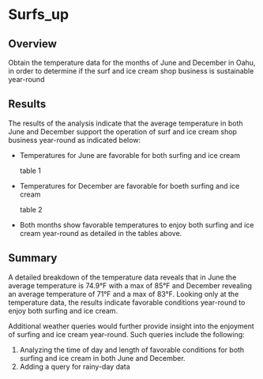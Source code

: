 # Surfs_up

## Overview
Obtain the temperature data for the months of June and December in Oahu, in order to determine if the surf and ice cream shop business is sustainable year-round

## Results
The results of the analysis indicate that the average temperature in both June and December support the operation of surf and ice cream shop business year-round as indicated below:
* Temperatures for June are favorable for both surfing and ice cream
  
  table 1
* Temperatures for December are favorable for boeth surfing and ice cream
  
  table 2
* Both months show favorable temperatures to enjoy both surfing and ice cream year-round as detailed in the tables above.

## Summary
A detailed breakdown of the temperature data reveals that in June the average temperature is 74.9°F with a max of 85°F and December revealing an average temperature of 71°F and a max of 83°F. Looking only at the temperature data, the results indicate favorable conditions year-round to enjoy both surfing and ice cream.

Additional weather queries would further provide insight into the enjoyment of surfing and ice cream year-round. Such queries include the following:
1) Analyzing the time of day and length of favorable conditions for both surfing and ice cream in both June and December.
2) Adding a query for rainy-day data
